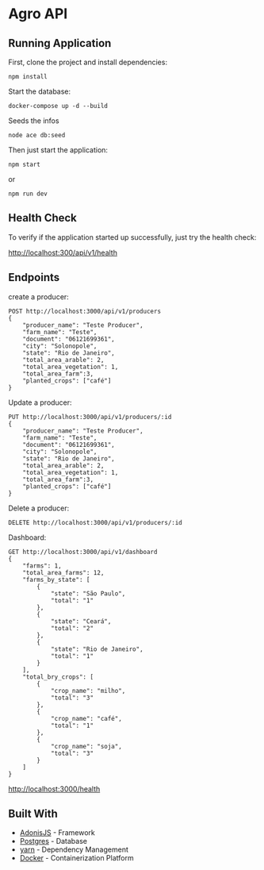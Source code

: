 # Agro API

## Running Application

First, clone the project and install dependencies:

```shell
npm install
```

Start the database:

```shell
docker-compose up -d --build
```
Seeds the infos

```shell
node ace db:seed
```

Then just start the application:

```shell
npm start
```
or
```shell
npm run dev
```

## Health Check

To verify if the application started up successfully, just try the health check:

[http://localhost:300/api/v1/health](http://localhost:3000/api/v1/health)

## Endpoints

create a producer:

```shell
POST http://localhost:3000/api/v1/producers
{
    "producer_name": "Teste Producer",
    "farm_name": "Teste",
    "document": "06121699361",
    "city": "Solonopole",
    "state": "Rio de Janeiro",
    "total_area_arable": 2,
    "total_area_vegetation": 1,
    "total_area_farm":3,
    "planted_crops": ["café"]
}
```

Update a producer:

```shell
PUT http://localhost:3000/api/v1/producers/:id
{
    "producer_name": "Teste Producer",
    "farm_name": "Teste",
    "document": "06121699361",
    "city": "Solonopole",
    "state": "Rio de Janeiro",
    "total_area_arable": 2,
    "total_area_vegetation": 1,
    "total_area_farm":3,
    "planted_crops": ["café"]
}
```

Delete a producer:

```shell
DELETE http://localhost:3000/api/v1/producers/:id
```

Dashboard:

```shell
GET http://localhost:3000/api/v1/dashboard
{
    "farms": 1,
    "total_area_farms": 12,
    "farms_by_state": [
        {
            "state": "São Paulo",
            "total": "1"
        },
        {
            "state": "Ceará",
            "total": "2"
        },
        {
            "state": "Rio de Janeiro",
            "total": "1"
        }
    ],
    "total_bry_crops": [
        {
            "crop_name": "milho",
            "total": "3"
        },
        {
            "crop_name": "café",
            "total": "1"
        },
        {
            "crop_name": "soja",
            "total": "3"
        }
    ]
}
```

[http://localhost:3000/health](http://localhost:3000/health)

## Built With

- [AdonisJS](https://adonisjs.com/) - Framework
- [Postgres](https://www.postgresql.org/) - Database
- [yarn](https://yarnpkg.com/) - Dependency Management
- [Docker](https://www.docker.com/) - Containerization Platform